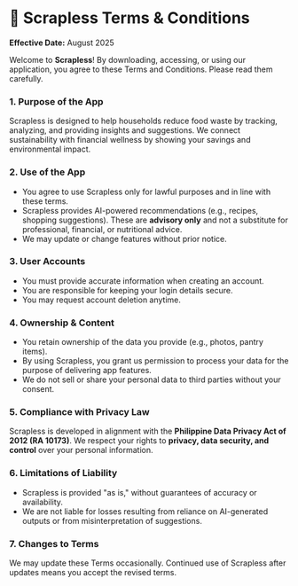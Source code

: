 # 📜 Scrapless Terms & Conditions

**Effective Date:** August 2025

Welcome to **Scrapless**! By downloading, accessing, or using our application, you agree to these Terms and Conditions. Please read them carefully.

### 1. Purpose of the App

Scrapless is designed to help households reduce food waste by tracking, analyzing, and providing insights and suggestions. We connect sustainability with financial wellness by showing your savings and environmental impact.

### 2. Use of the App

* You agree to use Scrapless only for lawful purposes and in line with these terms.
* Scrapless provides AI-powered recommendations (e.g., recipes, shopping suggestions). These are **advisory only** and not a substitute for professional, financial, or nutritional advice.
* We may update or change features without prior notice.

### 3. User Accounts

* You must provide accurate information when creating an account.
* You are responsible for keeping your login details secure.
* You may request account deletion anytime.

### 4. Ownership & Content

* You retain ownership of the data you provide (e.g., photos, pantry items).
* By using Scrapless, you grant us permission to process your data for the purpose of delivering app features.
* We do not sell or share your personal data to third parties without your consent.

### 5. Compliance with Privacy Law

Scrapless is developed in alignment with the **Philippine Data Privacy Act of 2012 (RA 10173)**. We respect your rights to **privacy, data security, and control** over your personal information.

### 6. Limitations of Liability

* Scrapless is provided "as is," without guarantees of accuracy or availability.
* We are not liable for losses resulting from reliance on AI-generated outputs or from misinterpretation of suggestions.

### 7. Changes to Terms

We may update these Terms occasionally. Continued use of Scrapless after updates means you accept the revised terms.

